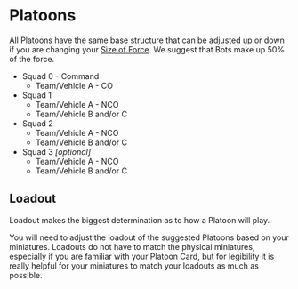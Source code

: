 # Platoons

All Platoons have the same base structure that can be adjusted up or down if you are changing your [Size of Force](../rules/size\_of\_force.md). We suggest that Bots make up 50% of the force.

* Squad 0 - Command
  * Team/Vehicle A - CO
* Squad 1
  * Team/Vehicle A - NCO
  * Team/Vehicle B and/or C
* Squad 2
  * Team/Vehicle A - NCO
  * Team/Vehicle B and/or C
* Squad 3 _\[optional]_
  * Team/Vehicle A - NCO
  * Team/Vehicle B and/or C

## **Loadout**

Loadout makes the biggest determination as to how a Platoon will play.

You will need to adjust the loadout of the suggested Platoons based on your miniatures. Loadouts do not have to match the physical miniatures, especially if you are familiar with your Platoon Card, but for legibility it is really helpful for your miniatures to match your loadouts as much as possible.
